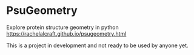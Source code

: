 # PsuGeometry
Explore protein structure geometry in python
https://rachelalcraft.github.io/psugeometry.html

This is a project in development and not ready to be used by anyone yet.

